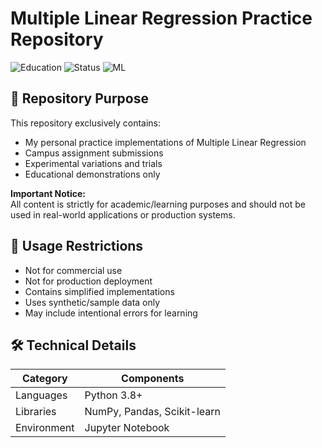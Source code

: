 # Multiple Linear Regression Practice Repository

![Education](https://img.shields.io/badge/Purpose-Education_only-blueviolet)
![Status](https://img.shields.io/badge/Status-Practice_Work-lightgrey)
![ML](https://img.shields.io/badge/Algorithm-Multiple_Linear_Regression-orange)

## 📜 Repository Purpose
This repository exclusively contains:
- My personal practice implementations of Multiple Linear Regression
- Campus assignment submissions
- Experimental variations and trials
- Educational demonstrations only

**Important Notice:**  
All content is strictly for academic/learning purposes and should not be used in real-world applications or production systems.


## 🚫 Usage Restrictions
- Not for commercial use
- Not for production deployment
- Contains simplified implementations
- Uses synthetic/sample data only
- May include intentional errors for learning

## 🛠️ Technical Details
| Category        | Components                         |
|-----------------|------------------------------------|
| Languages       | Python 3.8+                        |
| Libraries       | NumPy, Pandas, Scikit-learn        |
| Environment     | Jupyter Notebook                   |

